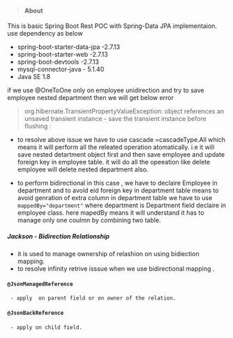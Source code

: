 >#### About
This is basic Spring Boot Rest POC with Spring-Data JPA implementaion. use dependency as below 
- spring-boot-starter-data-jpa -2.7.13
- spring-boot-starter-web -2.7.13
- spring-boot-devtools -2.7.13
- mysql-connector-java - 5.1.40
- Java SE 1.8

 if we use @OneToOne only on employee unidirection and try to save employee nested department then we will get below error
> org.hibernate.TransientPropertyValueException: object references an unsaved transient instance - save the transient instance before flushing :
- to resolve above issue we have to use cascade =cascadeType.All which means it will perform all the releated operation atomatically.
i.e it will save nested detartment object first and then save employee and update foreign key in employee table.
it will do all the opeeation like delete employee will delete nested department also.

- to perform bidirectional in this case , we have to declaire Employee in department and to avoid eid foreign key in department table
  means to avoid genration of extra column in department table we have to use `mappedBy="department"` where department is Department field declaire in employee class.
  here mapedBy means it will understand it has to manage only one coulmn by combining two table.
    
##### Jackson - Bidirection Relationship
 - it is used to manage ownership of relashion on using bidiection mapping.
 - to resolve infinity retrive isssue  when we use bidirectional mapping .
  #### `@JsonManagedReference`
     - apply  on parent field or on owner of the relation.
  #### `@JsonBackReference`
     - apply on child field.







